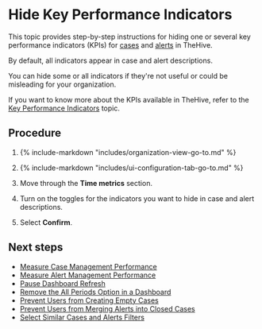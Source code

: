 # Hide Key Performance Indicators

<!-- md:version 5.4 --> <!-- md:permission `manageConfig` -->

This topic provides step-by-step instructions for hiding one or several key performance indicators (KPIs) for [cases](../../../analyst-corner/cases/about-cases.md) and [alerts](../../../analyst-corner/alerts/about-alerts.md) in TheHive.

By default, all indicators appear in case and alert descriptions.

You can hide some or all indicators if they're not useful or could be misleading for your organization.

If you want to know more about the KPIs available in TheHive, refer to the [Key Performance Indicators](../../../key-performance-indicators/key-performance-indicators.md) topic.

<h2>Procedure</h2>

1. {% include-markdown "includes/organization-view-go-to.md" %}

2. {% include-markdown "includes/ui-configuration-tab-go-to.md" %}

3. Move through the **Time metrics** section.

4. Turn on the toggles for the indicators you want to hide in case and alert descriptions.

5. Select **Confirm**.

<h2>Next steps</h2>

* [Measure Case Management Performance](../../../key-performance-indicators/measure-case-management-performance.md)
* [Measure Alert Management Performance](../../../key-performance-indicators/measure-alert-management-performance.md)
* [Pause Dashboard Refresh](pause-dashboard-refresh.md)
* [Remove the All Periods Option in a Dashboard](remove-all-periods-option.md)
* [Prevent Users from Creating Empty Cases](prevent-creating-empty-cases.md)
* [Prevent Users from Merging Alerts into Closed Cases](prevent-merging-alerts-into-closed-cases.md)
* [Select Similar Cases and Alerts Filters](select-similar-cases-alerts-filters.md)